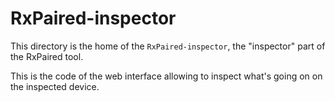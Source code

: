 # RxPaired-inspector

This directory is the home of the `RxPaired-inspector`, the "inspector" part of the
RxPaired tool.

This is the code of the web interface allowing to inspect what's going on on the
inspected device.

